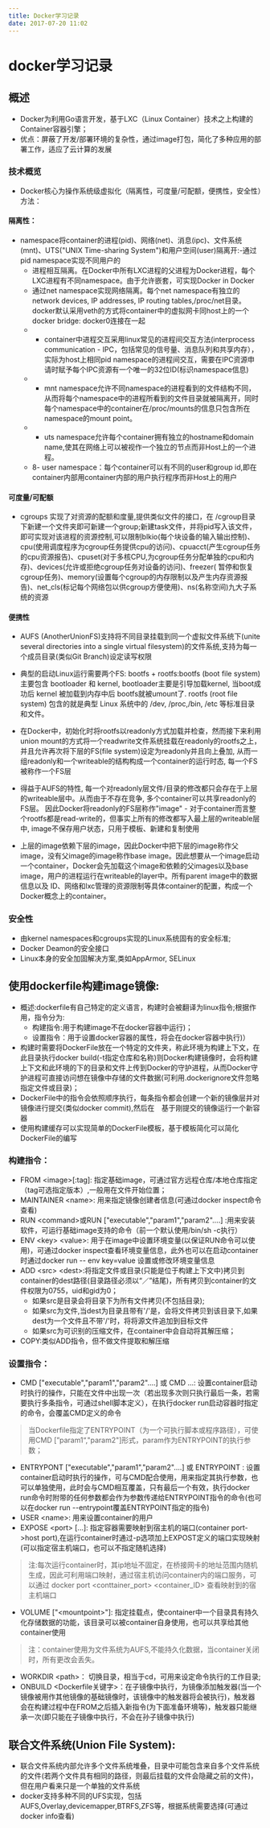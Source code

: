 ```yaml
---
title: Docker学习记录
date: 2017-07-20 11:02
---
```

# docker学习记录

## 概述
* Docker为利用Go语言开发，基于LXC（Linux Container）技术之上构建的Container容器引擎；
* 优点：屏蔽了开发/部署环境的复杂性，通过image打包，简化了多种应用的部署工作，适应了云计算的发展

### 技术概览
* Docker核心为操作系统级虚拟化（隔离性，可度量/可配额，便携性，安全性）方法：

#### 隔离性：
* namespace将container的进程(pid)、网络(net)、消息(ipc)、文件系统(mnt)、UTS("UNIX Time-sharing System")和用户空间(user)隔离开:-通过pid namespace实现不同用户的   
    * 进程相互隔离。在Docker中所有LXC进程的父进程为Docker进程，每个LXC进程有不同namespace。由于允许嵌套，可实现Docker in Docker
    * 通过net namespace实现网络隔离。每个net namespace有独立的network devices, IP addresses, IP routing tables,/proc/net目录。docker默认采用veth的方式将container中的虚拟网卡同host上的一个docker bridge: docker0连接在一起
    * - container中进程交互采用linux常见的进程间交互方法(interprocess communication - IPC，包括常见的信号量、消息队列和共享内存），实际为host上相同pid namespace的进程间交互，需要在IPC资源申请时赋予每个IPC资源有一个唯一的32位ID(标识namespace信息)
    * - mnt namespace允许不同namespace的进程看到的文件结构不同，从而将每个namespace中的进程所看到的文件目录就被隔离开，同时每个namespace中的container在/proc/mounts的信息只包含所在namespace的mount point。
    * - uts namespace允许每个container拥有独立的hostname和domain name,使其在网络上可以被视作一个独立的节点而非Host上的一个进程。
    * 8- user namespace：每个container可以有不同的user和group id,即在container内部用container内部的用户执行程序而非Host上的用户

#### 可度量/可配额
* cgroups 实现了对资源的配额和度量,提供类似文件的接口，在 /cgroup目录下新建一个文件夹即可新建一个group;新建task文件，并将pid写入该文件，即可实现对该进程的资源控制,可以限制blkio(每个块设备的输入输出控制)、cpu(使用调度程序为cgroup任务提供cpu的访问)、cpuacct(产生cgroup任务的cpu资源报告)、cpuset(对于多核CPU,为cgroup任务分配单独的cpu和内存)、devices(允许或拒绝cgroup任务对设备的访问)、freezer( 暂停和恢复cgroup任务)、memory(设置每个cgroup的内存限制以及产生内存资源报告)、net_cls(标记每个网络包以供cgroup方便使用)、ns(名称空间)九大子系统的资源

#### 便携性
* AUFS (AnotherUnionFS)支持将不同目录挂载到同一个虚拟文件系统下(unite several directories into a single virtual filesystem)的文件系统,支持为每一个成员目录(类似Git Branch)设定读写权限

* 典型的启动Linux运行需要两个FS: bootfs + rootfs:bootfs (boot file system) 主要包含 bootloader 和 kernel, bootloader主要是引导加载kernel, 当boot成功后 kernel 被加载到内存中后 bootfs就被umount了. rootfs (root file system) 包含的就是典型 Linux 系统中的 /dev, /proc,/bin, /etc 等标准目录和文件。
* 在Docker中，初始化时将rootfs以readonly方式加载并检查，然而接下来利用union mount的方式将一个readwrite文件系统挂载在readonly的rootfs之上，并且允许再次将下层的FS(file system)设定为readonly并且向上叠加, 从而一组readonly和一个writeable的结构构成一个container的运行时态, 每一个FS被称作一个FS层
* 得益于AUFS的特性, 每一个对readonly层文件/目录的修改都只会存在于上层的writeable层中。从而由于不存在竞争, 多个container可以共享readonly的FS层。 因此Docker将readonly的FS层称作"image" - 对于container而言整个rootfs都是read-write的，但事实上所有的修改都写入最上层的writeable层中, image不保存用户状态，只用于模板、新建和复制使用
* 上层的image依赖下层的image，因此Docker中把下层的image称作父image，没有父image的image称作base image。因此想要从一个image启动一个container，Docker会先加载这个image和依赖的父images以及base image，用户的进程运行在writeable的layer中。所有parent image中的数据信息以及 ID、网络和lxc管理的资源限制等具体container的配置，构成一个Docker概念上的container。

### 安全性
* 由kernel namespaces和cgroups实现的Linux系统固有的安全标准;
* Docker Deamon的安全接口
* Linux本身的安全加固解决方案,类如AppArmor, SELinux


## 使用dockerfile构建image镜像:
* 概述:dockerfile有自己特定的定义语言，构建时会被翻译为linux指令;根据作用，指令分为:
    * 构建指令:用于构建image不在docker容器中运行)；
    * 设置指令：用于设置docker容器的属性，将会在docker容器中执行)）
* 构建时需要将DockerFile放在一个特定的文件夹，称此环境为构建上下文，在此目录执行docker build(-t指定仓库和名称)则Docker构建镜像时，会将构建上下文和此环境的下的目录和文件上传到Docker的守护进程，从而Docker守护进程可直接访问想在镜像中存储的文件数据(可利用.dockerignore文件忽略指定文件或目录)；
* DockerFile中的指令会依照顺序执行，每条指令都会创建一个新的镜像层并对镜像进行提交(类似docker commit),然后在　基于刚提交的镜像运行一个新容器
* 使用构建缓存可以实现简单的DockerFile模板，基于模板简化可以简化DockerFile的编写
### 构建指令：
* FROM \<image\>\[:tag\]: 指定基础image，可通过官方远程仓库/本地仓库指定（tag可选指定版本）,一般用在文件开始位置；
* MAINTAINER \<name\>: 用来指定镜像创建者信息(可通过docker inspect命令查看)
* RUN \<command\>或RUN \["executable","param1","param2"....\] :用来安装软件，可运行基础image支持的命令（前一个默认使用/bin/sh -c执行）
* ENV \<key\> \<value\>: 用于在image中设置环境变量(以保证RUN命令可以使用)，可通过docker inspect查看环境变量信息，此外也可以在启动container时通过docker run -- env key=value 设置或修改环境变量信息
* ADD \<src\> \<dest\>:将指定文件或目录(只能是位于构建上下文中)拷贝到container的dest路径(目录路径必须以“／”结尾)，所有拷贝到container的文件权限为0755，uid和gid为0；
    * 如果src是目录会将目录下为所有文件拷贝(不包括目录);
    * 如果src为文件,当dest为目录且带有'/'是，会将文件拷贝到该目录下,如果dest为一个文件且不带'/'时，将将源文件追加到目标文件
    * 如果src为可识别的压缩文件，在container中会自动将其解压缩；
* COPY:类似ADD指令，但不做文件提取和解压缩

### 设置指令：
* CMD \["executable","param1","param2"....\] 或 CMD <command> <param1> ...: 设置container启动时执行的操作，只能在文件中出现一次（若出现多次则只执行最后一条，若需要执行多条指令，可通过shell脚本定义），在执行docker run启动容器时指定的命令，会覆盖CMD定义的命令
> 当Dockerfile指定了ENTRYPOINT（为一个可执行脚本或程序路径），可使用CMD \[”param1“,"param2"\]形式，param作为ENTRYPOINT的执行参数；
* ENTRYPONT \["executable","param1","param2"....\] 或 ENTRYPOINT <command> <param>: 设置container启动时执行的操作，可与CMD配合使用，用来指定其执行参数，也可以单独使用，此时会与CMD相互覆盖，只有最后一个有效，执行docker run命令时附带的任何参数都会作为参数传递给ENTRYPOINT指令的命令(也可以在docker run --entrypoint覆盖ENTRYPOINT指定的指令)
* USER \<name\>: 用来设置container的用户
* EXPOSE \<port\> \[...\]: 指定容器需要映射到宿主机的端口(container port->host port),在运行container时通过-p选项加上EXPOST定义的端口实现映射(可以指定宿主机端口，也可以不指定随机选择) 
> 注:每次运行container时，其ip地址不固定，在桥接网卡的地址范围内随机生成，因此可利用端口映射，通过宿主机访问container内的端口服务，可以通过 docker port \<conttainer_port\> \<container_ID\> 查看映射到的宿主机端口
* VOLUME \["\<mountpoint\>"\]: 指定挂载点，使container中一个目录具有持久化存储数据的功能，该目录可以被container自身使用，也可以共享给其他container使用
> 注：container使用为文件系统为AUFS,不能持久化数据，当container关闭时，所有更改会丢失。
* WORKDIR \<path\>： 切换目录，相当于cd，可用来设定命令执行的工作目录;
* ONBUILD <Dockerfile关键字>：在子镜像中执行，为镜像添加触发器(当一个镜像被用作其他镜像的基础镜像时，该镜像中的触发器将会被执行)，触发器会在构建过程中在FROM之后插入新指令(为下面准备环境等)，触发器只能继承一次(即只能在子镜像中执行，不会在孙子镜像中执行)




## 联合文件系统(Union File System):
* 联合文件系统内部允许多个文件系统堆叠，目录中可能包含来自多个文件系统的文件(若两个文件具有相同的路径，则最后挂载的文件会隐藏之前的文件)，但在用户看来只是一个单独的文件系统
* docker支持多种不同的UFS实现，包括AUFS,Overlay,devicemapper,BTRFS,ZFS等，根据系统需要选择(可通过docker info查看)
